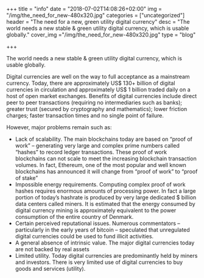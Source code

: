 +++
title = "info"
date = "2018-07-02T14:08:26+02:00"
img = "/img/the_need_for_new-480x320.jpg"
categories = ["uncategorized"]
header = "The need for a new, green utility digital currency"
desc = "The world needs a new stable &amp; green utility digital currency, which is usable globally."
cover_img ="/img/the_need_for_new-480x320.jpg"
type = "blog"

+++

The world needs a new stable & green utility digital currency, which is usable globally.

Digital currencies are well on the way to full acceptance as a mainstream currency. Today, there are approximately US$ 130+ billion of digital currencies in circulation and approximately US$ 1 billion traded daily on a host of open market exchanges. Benefits of digital currencies include direct peer to peer transactions (requiring no intermediaries such as banks); greater trust (secured by cryptography and mathematics); lower friction charges; faster transaction times and no single point of failure.

However, major problems remain such as:

* Lack of scalability. The main blockchains today are based on “proof of work” – generating very large and complex prime numbers called “hashes” to record ledger transactions. These proof of work blockchains can not scale to meet the increasing blockchain transaction volumes. In fact, Ethereum, one of the most popular and well known blockchains has announced it will change from “proof of work” to “proof of stake”
* Impossible energy requirements. Computing complex proof of work hashes requires enormous amounts of processing power. In fact a large portion of today’s hashrate is produced by very large dedicated $ billion data centers called miners. It is estimated that the energy consumed by digital currency mining is approximately equivalent to the power consumption of the entire country of Denmark.
* Certain perceived reputational issues. Numerous commentators – particularly in the early years of bitcoin – speculated that unregulated digital currencies could be used to fund illicit activities.
* A general absence of intrinsic value. The major digital currencies today are not backed by real assets
* Limited utility. Today digital currencies are predominantly held by miners and investors. There is very limited use of digital currencies to buy goods and services (utility).
